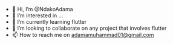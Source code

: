 - 👋 Hi, I’m @NdakoAdama
- 👀 I’m interested in ...
- 🌱 I’m currently learning flutter
- 💞️ I’m looking to collaborate on any project that involves flutter
- 📫 How to reach me on adamamuhammad01@gmail.com

<!---
NdakoAdama/NdakoAdama is a ✨ special ✨ repository because its `README.md` (this file) appears on your GitHub profile.
You can click the Preview link to take a look at your changes.
--->
